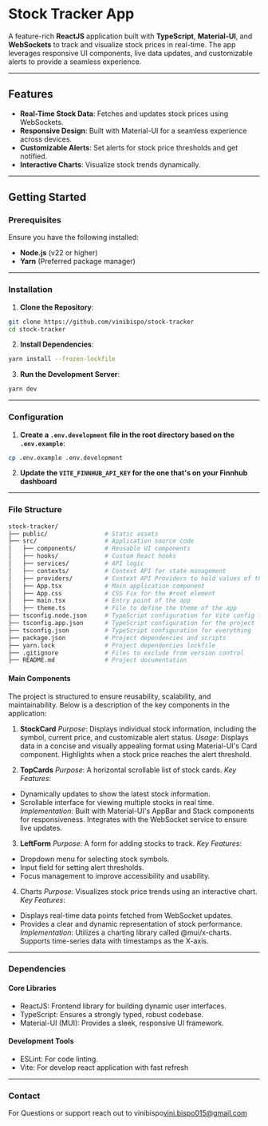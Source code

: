 # Stock Tracker App

A feature-rich **ReactJS** application built with **TypeScript**, **Material-UI**, and **WebSockets** to track and visualize stock prices in real-time. The app leverages responsive UI components, live data updates, and customizable alerts to provide a seamless experience.

---

## Features

- **Real-Time Stock Data**: Fetches and updates stock prices using WebSockets.
- **Responsive Design**: Built with Material-UI for a seamless experience across devices.
- **Customizable Alerts**: Set alerts for stock price thresholds and get notified.
- **Interactive Charts**: Visualize stock trends dynamically.

---

## Getting Started

### Prerequisites

Ensure you have the following installed:
- **Node.js** (v22 or higher)
- **Yarn** (Preferred package manager)

---

### Installation

1. **Clone the Repository**:
  ```bash
  git clone https://github.com/vinibispo/stock-tracker
  cd stock-tracker
  ```
2. **Install Dependencies**:
  ```bash
  yarn install --frozen-lockfile 
  ```

3. **Run the Development Server**:
  ```bash
  yarn dev
  ```
---

### Configuration

1. **Create a `.env.development` file in the root directory based on the `.env.example`**:
  ```bash
  cp .env.example .env.development
  ```
2. **Update the `VITE_FINNHUB_API_KEY` for the one that's on your Finnhub dashboard**

---

### File Structure

```bash
stock-tracker/
├── public/                # Static assets
├── src/                   # Application source code
│   ├── components/        # Reusable UI components
│   ├── hooks/             # Custom React hooks
│   ├── services/          # API logic
│   ├── contexts/          # Context API for state management
│   ├── providers/         # Context API Providers to hold values of the contexts
│   ├── App.tsx            # Main application component
│   ├── App.css            # CSS Fix for the #root element
│   ├── main.tsx           # Entry point of the app
│   ├── theme.ts           # File to define the theme of the app
├── tsconfig.node.json     # TypeScript configuration for Vite config file
├── tsconfig.app.json      # TypeScript configuration for the project
├── tsconfig.json          # TypeScript configuration for everything
├── package.json           # Project dependencies and scripts
├── yarn.lock              # Project dependencies lockfile
├── .gitignore             # Files to exclude from version control
├── README.md              # Project documentation
```
#### Main Components

The project is structured to ensure reusability, scalability, and maintainability. Below is a description of the key components in the application:

1. **StockCard**
*Purpose*: Displays individual stock information, including the symbol, current price, and customizable alert status.
*Usage*:
Displays data in a concise and visually appealing format using Material-UI's Card component.
Highlights when a stock price reaches the alert threshold.

2. **TopCards**
*Purpose*: A horizontal scrollable list of stock cards.
*Key Features*:
- Dynamically updates to show the latest stock information.
- Scrollable interface for viewing multiple stocks in real time.
*Implementation*:
Built with Material-UI's AppBar and Stack components for responsiveness.
Integrates with the WebSocket service to ensure live updates.
3. **LeftForm**
*Purpose*: A form for adding stocks to track.
*Key Features*:
- Dropdown menu for selecting stock symbols.
- Input field for setting alert thresholds.
- Focus management to improve accessibility and usability.
4. Charts
*Purpose*: Visualizes stock price trends using an interactive chart.
*Key Features*:
- Displays real-time data points fetched from WebSocket updates.
- Provides a clear and dynamic representation of stock performance.
*Implementation*:
Utilizes a charting library called @mui/x-charts.
Supports time-series data with timestamps as the X-axis.

---

### Dependencies

#### Core Libraries

- ReactJS: Frontend library for building dynamic user interfaces.
- TypeScript: Ensures a strongly typed, robust codebase.
- Material-UI (MUI): Provides a sleek, responsive UI framework.

#### Development Tools
- ESLint: For code linting.
- Vite: For develop react application with fast refresh

---

### Contact

For Questions or support reach out to vinibispo<vini.bispo015@gmail.com>
